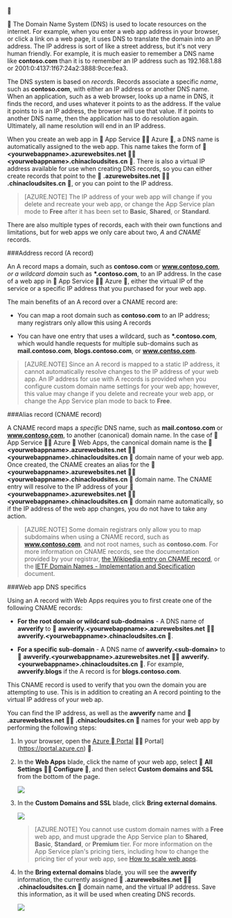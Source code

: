 
<!-- need to rollback -->


The Domain Name System (DNS) is used to locate resources on the internet. For example, when you enter a web app address in your browser, or click a link on a web page, it uses DNS to translate the domain into an IP address. The IP address is sort of like a street address, but it's not very human friendly. For example, it is much easier to remember a DNS name like **contoso.com** than it is to remember an IP address such as 192.168.1.88 or 2001:0:4137:1f67:24a2:3888:9cce:fea3.

The DNS system is based on *records*. Records associate a specific *name*, such as **contoso.com**, with either an IP address or another DNS name. When an application, such as a web browser, looks up a name in DNS, it finds the record, and uses whatever it points to as the address. If the value it points to is an IP address, the browser will use that value. If it points to another DNS name, then the application has to do resolution again. Ultimately, all name resolution will end in an IP address.

When you create an web app in  App Service  Azure , a DNS name is automatically assigned to the web app. This name takes the form of  **&lt;yourwebappname&gt;.azurewebsites.net**  **&lt;yourwebappname&gt;.chinacloudsites.cn** . There is also a virtual IP address available for use when creating DNS records, so you can either create records that point to the  **.azurewebsites.net**  **.chinacloudsites.cn** , or you can point to the IP address.

> [AZURE.NOTE] The IP address of your web app will change if you delete and recreate your web app, or change the App Service plan mode to **Free** after it has been set to **Basic**, **Shared**, or **Standard**.

There are also multiple types of records, each with their own functions and limitations, but for web apps we only care about two, *A* and *CNAME* records.

###Address record (A record)

An A record maps a domain, such as **contoso.com** or **www.contoso.com**, *or a wildcard domain* such as **\*.contoso.com**, to an IP address. In the case of a web app in  App Service  Azure , either the virtual IP of the service or a specific IP address that you purchased for your web app.

The main benefits of an A record over a CNAME record are:

* You can map a root domain such as **contoso.com** to an IP address; many registrars only allow this using A records

* You can have one entry that uses a wildcard, such as **\*.contoso.com**, which would handle requests for multiple sub-domains such as **mail.contoso.com**, **blogs.contoso.com**, or **www.contso.com**.

> [AZURE.NOTE] Since an A record is mapped to a static IP address, it cannot automatically resolve changes to the IP address of your web app. An IP address for use with A records is provided when you configure custom domain name settings for your web app; however, this value may change if you delete and recreate your web app, or change the App Service plan mode to back to **Free**.

###Alias record (CNAME record)

A CNAME record maps a *specific* DNS name, such as **mail.contoso.com** or **www.contoso.com**, to another (canonical) domain name. In the case of  App Service  Azure  Web Apps, the canonical domain name is the  **&lt;yourwebappname>.azurewebsites.net**  **&lt;yourwebappname>.chinacloudsites.cn**  domain name of your web app. Once created, the CNAME creates an alias for the  **&lt;yourwebappname>.azurewebsites.net**  **&lt;yourwebappname>.chinacloudsites.cn**  domain name. The CNAME entry will resolve to the IP address of your  **&lt;yourwebappname>.azurewebsites.net**  **&lt;yourwebappname>.chinacloudsites.cn**  domain name automatically, so if the IP address of the web app changes, you do not have to take any action.

> [AZURE.NOTE] Some domain registrars only allow you to map subdomains when using a CNAME record, such as **www.contoso.com**, and not root names, such as **contoso.com**. For more information on CNAME records, see the documentation provided by your registrar, <a href="http://en.wikipedia.org/wiki/CNAME_record">the Wikipedia entry on CNAME record</a>, or the <a href="http://tools.ietf.org/html/rfc1035">IETF Domain Names - Implementation and Specification</a> document.

###Web app DNS specifics

Using an A record with Web Apps requires you to first create one of the following CNAME records:

* **For the root domain or wildcard sub-dodmains** - A DNS name of **awverify** to   **awverify.&lt;yourwebappname&gt;.azurewebsites.net**  **awverify.&lt;yourwebappname&gt;.chinacloudsites.cn** .

* **For a specific sub-domain** - A DNS name of **awverify.&lt;sub-domain>** to  **awverify.&lt;yourwebappname&gt;.azurewebsites.net**  **awverify.&lt;yourwebappname&gt;.chinacloudsites.cn** . For example, **awverify.blogs** if the A record is for **blogs.contoso.com**.

This CNAME record is used to verify that you own the domain you are attempting to use. This is in addition to creating an A record pointing to the virtual IP address of your web ap.

You can find the IP address, as well as the **awverify** name and  **.azurewebsites.net**  **.chinacloudsites.cn**  names for your web app by performing the following steps:

1. In your browser, open the [Azure  Portal](https://portal.azure.com)  Portal](https://portal.azure.cn) .

2. In the **Web Apps** blade, click the name of your web app, select  **All Settings**  **Configure** , and then select **Custom domains and SSL** from the bottom of the page.

	![](./media/custom-dns-web-site/dncmntask-cname-6.png)

3. In the **Custom Domains and SSL** blade, click **Bring external domains**.

	![](./media/custom-dns-web-site/dncmntask-cname-7.png)

	> [AZURE.NOTE] You cannot use custom domain names with a **Free** web app, and must upgrade the App Service plan to **Shared**, **Basic**, **Standard**, or **Premium** tier. For more information on the App Service plan's pricing tiers, including how to change the pricing tier of your web app, see [How to scale web apps](/documentation/articles/web-sites-scale/).

6. In the **Bring external domains** blade, you will see the **awverify** information, the currently assigned  **.azurewebsites.net**  **.chinacloudsites.cn**  domain name, and the virtual IP address. Save this information, as it will be used when creating DNS records.

	![](./media/custom-dns-web-site/dncmntask-cname-8.png)
